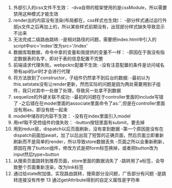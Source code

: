 1. 外部引入的css文件不生效：
    -dva自带的框架使用的是cssModule，所以需要禁用这种模式才能生效
2. render出的内容没有渲染(布局都在，css样式也生效)：
    -部分样式通过运行外部js文件之后再加上的，所以某些样式前期没有，出现部分样式缺失导致显示不出来
3. 无法完成二级路由跳转:
    -是相对路径的问题，需要把index.html中引入的script中src='index'改为src='/index'
4. 数据库取数据，命令中拿的变量和我提供的变量不一样：
    -原因在于我没有指定数据表的名字，即对于表的信息配置不完整
5. 前端请求代理失败。webpckrc配置不生效:
    -没有注意配置的条件是访问域名带有api的url时才会进行代理
6. 将方法放到了constructor，子组件仍然拿不到后台的数据:
    -最初以为this.setstate没有让render更新，然而实际的问题是因为两处需要用到子组件，我只对其中一处做了处理，导致另一处拿不到数据
7. sequelize的外键关联不成功:
    -最初的问题在于controller里面的include写错了
    -之后错在在model里面的associate里面命令了as:'',但是在controller里面没有用as，即没有统一起来
8. model中储存的内容不生效：
    -没有在index里面引入model
9. 用ref取不受控组件的值失败：
    -button按钮里面有submit，要去掉
10. 用到redux层，dispatch以后页面刷新，没有拿到数据
    -第一个原因是没有在dispatch前面加await，加了以后出现了短暂的正确页面，然后页面立即重新刷新而不是简单的render，所以导致store数据丢失
    -页面之所以会重新刷新，原因在用了button组件，修改方式是把form标签换掉，或者把button改为input然后type=button
11. 从搜索页面跳转到推荐页面，store里面的数据消失了
    -跳转用了a标签，会导致整个页面重新渲染，改为link标签
12. 通过给state附加值，实现路由跳转，搜索部分没问题，广告部分有问题
    -是跳转连接没有传参
13 通过getAttribute得到的自定义属性是字符串